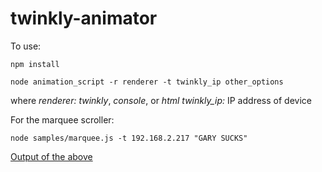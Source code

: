 # twinkly-animator

To use:

```
npm install

node animation_script -r renderer -t twinkly_ip other_options
```

where
*renderer:* _twinkly_, _console_, or _html_
*twinkly_ip:* IP address of device

For the marquee scroller:

```
node samples/marquee.js -t 192.168.2.217 "GARY SUCKS"
```

[Output of the above](https://photos.app.goo.gl/CdA2PKYEndkDa7vb8)
